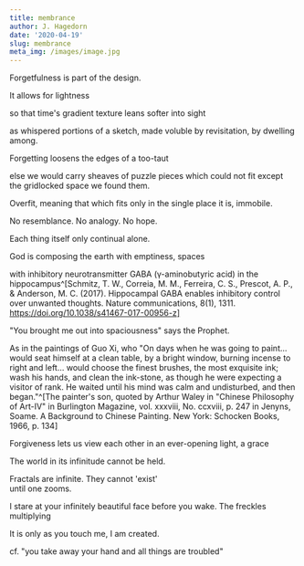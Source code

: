 ```yaml
---
title: membrance
author: J. Hagedorn
date: '2020-04-19'
slug: membrance
meta_img: /images/image.jpg
---
```



Forgetfulness is part of the design.

It allows for lightness

so that time's gradient texture leans
softer into sight

as whispered portions of a sketch, made voluble 
by revisitation,
by dwelling among.

Forgetting loosens the edges of a too-taut 

else we would carry sheaves
of puzzle pieces which could not fit 
except the gridlocked space we found them.

Overfit, meaning that which fits only in the single place it is, immobile.

No resemblance.  No analogy.  No hope.

Each thing itself only continual alone.



God is composing the earth with emptiness, spaces  

with inhibitory neurotransmitter GABA (γ-aminobutyric acid) in the hippocampus^[Schmitz, T. W., Correia, M. M., Ferreira, C. S., Prescot, A. P., & Anderson, M. C. (2017). Hippocampal GABA enables inhibitory control over unwanted thoughts. Nature communications, 8(1), 1311. https://doi.org/10.1038/s41467-017-00956-z]

"You brought me out into spaciousness" says the Prophet.

As in the paintings of Guo Xi, who 
"On days when he was going to paint... 
would seat himself at a clean table, by a bright window, burning incense to right and left... 
would choose the finest brushes, the most exquisite ink; wash his hands, and clean 
the ink-stone, as though he were expecting 
a visitor of rank. He waited until his mind was calm and undisturbed, and then began."^[The painter's son, quoted by Arthur Waley in "Chinese Philosophy of Art-IV" in Burlington Magazine, vol. xxxviii, No. ccxviii, p. 247 in Jenyns, Soame. A Background to Chinese Painting. New York: Schocken Books, 1966, p. 134]


Forgiveness lets us view 
each other in an ever-opening light, a grace


The world in its infinitude cannot be held.

Fractals are infinite.  They cannot 'exist'  
until one zooms.

I stare at your infinitely beautiful face before you wake.
The freckles multiplying

It is only as you touch me, I am created.

cf. "you take away your hand and all things are troubled"


